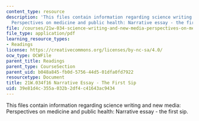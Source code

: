 ```yaml
---
content_type: resource
description: 'This files contain information regarding science writing and new media:
  Perspectives on medicine and public health: Narrative essay - the first sip.'
file: /courses/21w-034-science-writing-and-new-media-perspectives-on-medicine-and-public-health-fall-2016/39e81d4c355a032b2df4c41643ac9434_MIT21W_034F16_TheFirstSip.pdf
file_type: application/pdf
learning_resource_types:
- Readings
license: https://creativecommons.org/licenses/by-nc-sa/4.0/
ocw_type: OCWFile
parent_title: Readings
parent_type: CourseSection
parent_uid: b048a845-fb0d-5756-44d5-01dfa0fd7922
resourcetype: Document
title: 21W.034f16 Narrative Essay - The First Sip
uid: 39e81d4c-355a-032b-2df4-c41643ac9434
---
```

This files contain information regarding science writing and new media: Perspectives on medicine and public health: Narrative essay - the first sip.